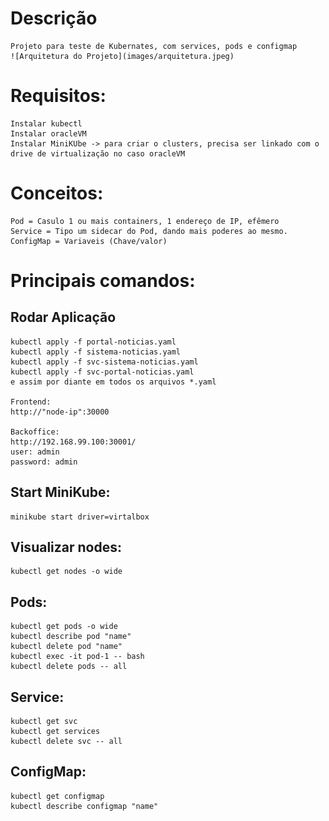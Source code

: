 # Descrição

    Projeto para teste de Kubernates, com services, pods e configmap
    ![Arquitetura do Projeto](images/arquitetura.jpeg)
    
# Requisitos:
    Instalar kubectl
    Instalar oracleVM
    Instalar MiniKUbe -> para criar o clusters, precisa ser linkado com o drive de virtualização no caso oracleVM

# Conceitos:

    Pod = Casulo 1 ou mais containers, 1 endereço de IP, efêmero
    Service = Tipo um sidecar do Pod, dando mais poderes ao mesmo.
    ConfigMap = Variaveis (Chave/valor)

# Principais comandos:


## Rodar Aplicação
    kubectl apply -f portal-noticias.yaml
    kubectl apply -f sistema-noticias.yaml 
    kubectl apply -f svc-sistema-noticias.yaml 
    kubectl apply -f svc-portal-noticias.yaml
    e assim por diante em todos os arquivos *.yaml
    
    Frontend:
    http://"node-ip":30000
    
    Backoffice:
    http://192.168.99.100:30001/
    user: admin
    password: admin

## Start MiniKube:
    minikube start driver=virtalbox

## Visualizar nodes:
    kubectl get nodes -o wide

## Pods:
    kubectl get pods -o wide
    kubectl describe pod "name"
    kubectl delete pod "name"
    kubectl exec -it pod-1 -- bash
    kubectl delete pods -- all

## Service:
    kubectl get svc
    kubectl get services
    kubectl delete svc -- all

## ConfigMap:
    kubectl get configmap
    kubectl describe configmap "name"






